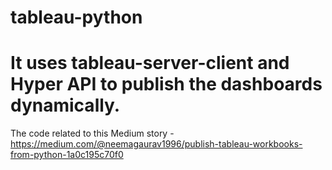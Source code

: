 # tableau-python
# It uses tableau-server-client and Hyper API to publish the dashboards dynamically.

The code related to this Medium story - https://medium.com/@neemagaurav1996/publish-tableau-workbooks-from-python-1a0c195c70f0

